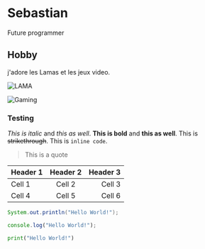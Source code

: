 # Sebastian

Future programmer 

## Hobby

j'adore les Lamas et les jeux video.

![LAMA](https://images.unsplash.com/photo-1589182337358-2cb63099350c?ixlib=rb-4.0.3&ixid=M3wxMjA3fDB8MHxwaG90by1wYWdlfHx8fGVufDB8fHx8fA%3D%3D&auto=format&fit=crop&w=1887&q=80)


![Gaming](https://idshop.ca/cdn/shop/collections/video-game-review_2400x.jpg?v=1641066209)


### Testing

_This is italic_ and _this as well_.
**This is bold** and **this as well**.
This is ~~strikethrough~~.
This is `inline code`.
> This is a quote

| Header 1 | Header 2 | Header 3 |
| -------- | :------: | -------: |
| Cell 1   |  Cell 2  |   Cell 3 |
| Cell 4   |  Cell 5  |   Cell 6 |

```java
System.out.println("Hello World!");
```

```javascript
console.log("Hello World!");
```

```python
print("Hello World!")
```